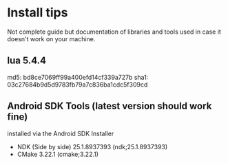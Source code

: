 # Install tips

Not complete guide but documentation of libraries and tools used in case it doesn't work on your machine.

## lua 5.4.4
md5: bd8ce7069ff99a400efd14cf339a727b
sha1: 03c27684b9d5d9783fb79a7c836ba1cdc5f309cd

## Android SDK Tools (latest version should work fine)
installed via the Android SDK Installer

- NDK (Side by side) 25.1.8937393 (ndk;25.1.8937393)
- CMake 3.22.1 (cmake;3.22.1)
